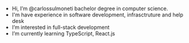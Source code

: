 - Hi, I’m @carlossulmoneti bachelor degree in computer science.
- I'm have experience in software development, infrasctruture and help desk 
- I’m interested in full-stack development
- I’m currently learning TypeScript, React.js

<!---
carlossulmoneti/carlossulmoneti is a ✨ special ✨ repository because its `README.md` (this file) appears on your GitHub profile.
You can click the Preview link to take a look at your changes.
--->
